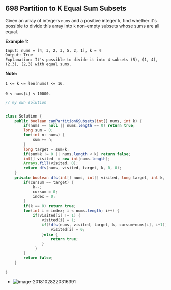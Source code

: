 ## 698 Partition to K Equal Sum Subsets



Given an array of integers `nums` and a positive integer `k`, find whether it's possible to divide this array into `k` non-empty subsets whose sums are all equal.

**Example 1:**

```
Input: nums = [4, 3, 2, 3, 5, 2, 1], k = 4
Output: True
Explanation: It's possible to divide it into 4 subsets (5), (1, 4), (2,3), (2,3) with equal sums.
```



**Note:**

`1 <= k <= len(nums) <= 16`.

`0 < nums[i] < 10000`.



```java
// my own solution


class Solution {
    public boolean canPartitionKSubsets(int[] nums, int k) {
        if(nums == null || nums.length == 0) return true;
        long sum = 0;
        for(int n: nums) {
            sum += n;
        }
        long target = sum/k;
        if(sum%k != 0 || nums.length < k) return false;
        int[] visited  = new int[nums.length];
        Arrays.fill(visited, 0);
        return dfs(nums, visited, target, k, 0, 0);
    }
    private boolean dfs(int[] nums, int[] visited, long target, int k, int cursum, int index) {
        if(cursum == target) {
            k--;
            cursum = 0;
            index = 0;
        }
        if(k == 0) return true;
        for(int i = index; i < nums.length; i++) {
            if(visited[i] != 1) {
                visited[i] = 1;
                if(!dfs(nums, visited, target, k, cursum+nums[i], i+1)) {
                    visited[i] = 0;
                }else {
                    return true;
                }
             }
        }
        return false;
    }
    
}
```

- ![image-20181028220316391](/var/folders/22/f323f7p11t9dshf3kbmt7xwr0000gn/T/abnerworks.Typora/image-20181028220316391.png)